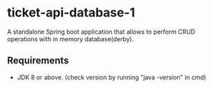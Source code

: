 # ticket-api-database-1
A standalone Spring boot application that allows to perform CRUD operations with in memory database(derby).

## Requirements
* JDK 8 or above. (check version by running "java -version" in cmd)

## 
